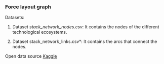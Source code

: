 
### Force layout graph

Datasets:

  1. Dataset *stack_network_nodes.csv*: It contains the nodes of the different technological ecosystems.
  
  2. Dataset stack_network_links.csv*: It contains the arcs that connect the nodes.

Open data source [Kaggle](https://www.kaggle.com/stackoverflow/stack-overflow-tag-network)
